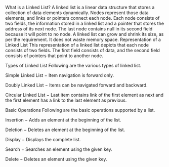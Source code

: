 What is a Linked List?
A linked list is a linear data structure that stores a collection of data elements dynamically.
Nodes represent those data elements, and links or pointers connect each node.
Each node consists of two fields, the information stored in a linked list and a pointer that stores the address of its next node.
The last node contains null in its second field because it will point to no node.
A linked list can grow and shrink its size, as per the requirement.
It does not waste memory space.
Representation of a Linked List
This representation of a linked list depicts that each node consists of two fields. The first field consists of data, and the second field consists of pointers that point to another node.

Types of Linked List
Following are the various types of linked list.

Simple Linked List − Item navigation is forward only.

Doubly Linked List − Items can be navigated forward and backward.

Circular Linked List − Last item contains link of the first element as next and the first element has a link to the last element as previous.

Basic Operations
Following are the basic operations supported by a list.

Insertion − Adds an element at the beginning of the list.

Deletion − Deletes an element at the beginning of the list.

Display − Displays the complete list.

Search − Searches an element using the given key.

Delete − Deletes an element using the given key.
